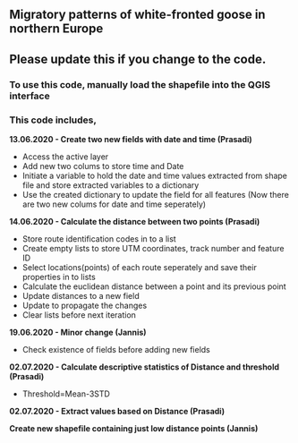 ## Migratory patterns of white-fronted goose in northern Europe

## Please update this if you change to the code.

### To use this code, manually load the shapefile into the QGIS interface

### This code includes,
**13.06.2020 - Create two new fields with date and time (Prasadi)**
  * Access the active layer
  * Add new two colums to store time and Date
  * Initiate a variable to hold the date and time values extracted from shape file and store extracted variables to a dictionary
  * Use the created dictionary to update the field for all features (Now there are two new colums for date and time seperately)

**14.06.2020 - Calculate the distance between two points (Prasadi)**
 * Store route identification codes in to a list
 * Create empty lists to store UTM coordinates, track number and feature ID
 * Select locations(points) of each route seperately and save their properties in to lists
 * Calculate the euclidean distance between a point and its previous point
 * Update distances to a new field
 * Update to propagate the changes
 * Clear lists before next iteration
  
**19.06.2020 - Minor change (Jannis)**
 * Check existence of fields before adding new fields

**02.07.2020 - Calculate descriptive statistics of Distance and threshold (Prasadi)**
 * Threshold=Mean-3STD
 
**02.07.2020 - Extract values based on Distance (Prasadi)**

**Create new shapefile containing just low distance points (Jannis)**
